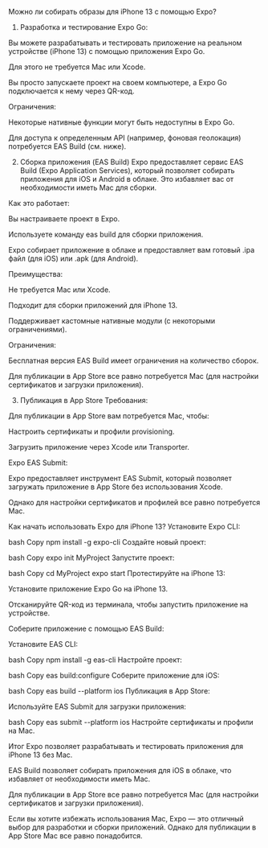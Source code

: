Можно ли собирать образы для iPhone 13 с помощью Expo?
1. Разработка и тестирование
   Expo Go:

Вы можете разрабатывать и тестировать приложение на реальном устройстве (iPhone 13) с помощью приложения Expo Go.

Для этого не требуется Mac или Xcode.

Вы просто запускаете проект на своем компьютере, а Expo Go подключается к нему через QR-код.

Ограничения:

Некоторые нативные функции могут быть недоступны в Expo Go.

Для доступа к определенным API (например, фоновая геолокация) потребуется EAS Build (см. ниже).

2. Сборка приложения (EAS Build)
   Expo предоставляет сервис EAS Build (Expo Application Services), который позволяет собирать приложения для iOS и Android в облаке. Это избавляет вас от необходимости иметь Mac для сборки.

Как это работает:

Вы настраиваете проект в Expo.

Используете команду eas build для сборки приложения.

Expo собирает приложение в облаке и предоставляет вам готовый .ipa файл (для iOS) или .apk (для Android).

Преимущества:

Не требуется Mac или Xcode.

Подходит для сборки приложений для iPhone 13.

Поддерживает кастомные нативные модули (с некоторыми ограничениями).

Ограничения:

Бесплатная версия EAS Build имеет ограничения на количество сборок.

Для публикации в App Store все равно потребуется Mac (для настройки сертификатов и загрузки приложения).

3. Публикация в App Store
   Требования:

Для публикации в App Store вам потребуется Mac, чтобы:

Настроить сертификаты и профили provisioning.

Загрузить приложение через Xcode или Transporter.

Expo EAS Submit:

Expo предоставляет инструмент EAS Submit, который позволяет загружать приложение в App Store без использования Xcode.

Однако для настройки сертификатов и профилей все равно потребуется Mac.

Как начать использовать Expo для iPhone 13?
Установите Expo CLI:

bash
Copy
npm install -g expo-cli
Создайте новый проект:

bash
Copy
expo init MyProject
Запустите проект:

bash
Copy
cd MyProject
expo start
Протестируйте на iPhone 13:

Установите приложение Expo Go на iPhone 13.

Отсканируйте QR-код из терминала, чтобы запустить приложение на устройстве.

Соберите приложение с помощью EAS Build:

Установите EAS CLI:

bash
Copy
npm install -g eas-cli
Настройте проект:

bash
Copy
eas build:configure
Соберите приложение для iOS:

bash
Copy
eas build --platform ios
Публикация в App Store:

Используйте EAS Submit для загрузки приложения:

bash
Copy
eas submit --platform ios
Настройте сертификаты и профили на Mac.

Итог
Expo позволяет разрабатывать и тестировать приложения для iPhone 13 без Mac.

EAS Build позволяет собирать приложения для iOS в облаке, что избавляет от необходимости иметь Mac.

Для публикации в App Store все равно потребуется Mac (для настройки сертификатов и загрузки приложения).

Если вы хотите избежать использования Mac, Expo — это отличный выбор для разработки и сборки приложений. Однако для публикации в App Store Mac все равно понадобится.

